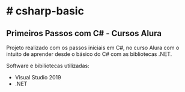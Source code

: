 # # csharp-basic

## Primeiros Passos com C# - Cursos Alura

Projeto realizado com os passos iniciais em C#, no curso Alura com o intuito de aprender desde o básico do C# com as bibliotecas .NET.

Software e bibiliotecas utilizadas:
- Visual Studio 2019
- .NET
